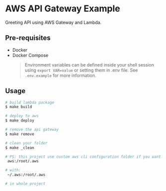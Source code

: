 # AWS API Gateway Example

Greeting API using AWS Gateway and Lambda.

## Pre-requisites

- Docker
- Docker Compose
  > Environment variables can be defined inside your shell session using `export VAR=value` or setting them in .env file. See `.env.example` for more information.

## Usage

```bash
# build lambda package
$ make build

# deploy to aws
$ make deploy

# remove the api gateway
$ make remove

# clean your folder
$ make _clean

# PS: this project use custom aws cli configuration folder if you want to use the local aws cli configuration folder replace:
 aws:/root/.aws

# with:
 ~/.aws:/root/.aws

# in whole project
```
